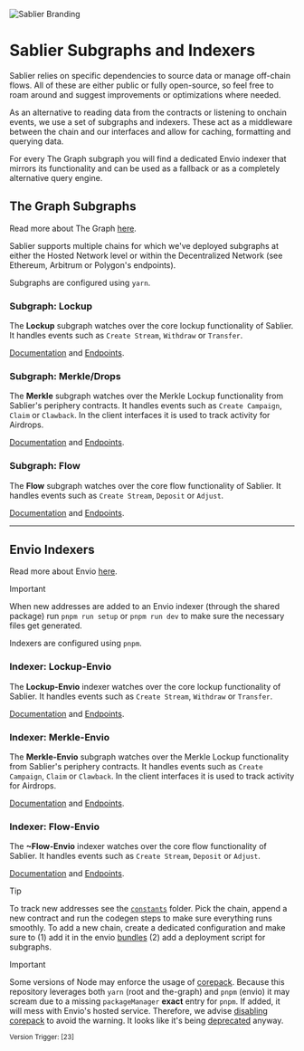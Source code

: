 ![Sablier Branding](/assets/banner-subgraphs.png)

# Sablier Subgraphs and Indexers

Sablier relies on specific dependencies to source data or manage off-chain flows. All of these are either public or
fully open-source, so feel free to roam around and suggest improvements or optimizations where needed.

As an alternative to reading data from the contracts or listening to onchain events, we use a set of subgraphs and
indexers. These act as a middleware between the chain and our interfaces and allow for caching, formatting and querying
data.

For every The Graph subgraph you will find a dedicated Envio indexer that mirrors its functionality and can be used as a
fallback or as a completely alternative query engine.

## The Graph Subgraphs

Read more about The Graph [here](https://thegraph.com/docs/en/).

Sablier supports multiple chains for which we've deployed subgraphs at either the Hosted Network level or within the
Decentralized Network (see Ethereum, Arbitrum or Polygon's endpoints).

Subgraphs are configured using `yarn`.

### Subgraph: Lockup

The **Lockup** subgraph watches over the core lockup functionality of Sablier. It handles events such as
`Create Stream`, `Withdraw` or `Transfer`.

[Documentation](https://docs.sablier.com/api/lockup/overview) and
[Endpoints](https://docs.sablier.com/api/lockup/endpoints).

### Subgraph: Merkle/Drops

The **Merkle** subgraph watches over the Merkle Lockup functionality from Sablier's periphery contracts. It handles
events such as `Create Campaign`, `Claim` or `Clawback`. In the client interfaces it is used to track activity for
Airdrops.

[Documentation](https://docs.sablier.com/api/drops/overview) and
[Endpoints](https://docs.sablier.com/api/drops/endpoints).

### Subgraph: Flow

The **Flow** subgraph watches over the core flow functionality of Sablier. It handles events such as `Create Stream`,
`Deposit` or `Adjust`.

[Documentation](https://docs.sablier.com/api/flow/overview) and
[Endpoints](https://docs.sablier.com/api/flow/endpoints).

---

## Envio Indexers

Read more about Envio [here](https://docs.envio.dev).

> [!IMPORTANT]
>
> When new addresses are added to an Envio indexer (through the shared package) run `pnpm run setup` or `pnpm run dev`
> to make sure the necessary files get generated.

Indexers are configured using `pnpm`.

### Indexer: Lockup-Envio

The **Lockup-Envio** indexer watches over the core lockup functionality of Sablier. It handles events such as
`Create Stream`, `Withdraw` or `Transfer`.

[Documentation](https://docs.sablier.com/api/lockup/overview) and
[Endpoints](https://docs.sablier.com/api/lockup/endpoints).

### Indexer: Merkle-Envio

The **Merkle-Envio** subgraph watches over the Merkle Lockup functionality from Sablier's periphery contracts. It
handles events such as `Create Campaign`, `Claim` or `Clawback`. In the client interfaces it is used to track activity
for Airdrops.

[Documentation](https://docs.sablier.com/api/drops/overview) and
[Endpoints](https://docs.sablier.com/api/drops/endpoints).

### Indexer: Flow-Envio

The **~Flow-Envio** indexer watches over the core flow functionality of Sablier. It handles events such as
`Create Stream`, `Deposit` or `Adjust`.

[Documentation](https://docs.sablier.com/api/lockup/overview) and
[Endpoints](https://docs.sablier.com/api/lockup/endpoints).

> [!TIP]
>
> To track new addresses see the [`constants`](./packages/constants) folder. Pick the chain, append a new contract and
> run the codegen steps to make sure everything runs smoothly. To add a new chain, create a dedicated configuration and
> make sure to (1) add it in the envio [bundles](./packages/constants/src/bundles/) (2) add a deployment script for
> subgraphs.

> [!IMPORTANT]
>
> Some versions of Node may enforce the usage of [corepack](https://nodejs.org/api/corepack.html). Because this
> repository leverages both `yarn` (root and the-graph) and `pnpm` (envio) it may scream due to a missing
> `packageManager` **exact** entry for `pnpm`. If added, it will mess with Envio's hosted service. Therefore, we advise
> [disabling corepack](https://stackoverflow.com/questions/78795659/how-to-disable-auto-setting-of-packagemanager-when-corepack-is-enabled#comment138977943_78822612)
> to avoid the warning. It looks like it's being [deprecated](https://www.youtube.com/watch?v=I7qMwaxNNOc) anyway.

<sub>Version Trigger: [23]</sub>
